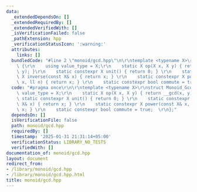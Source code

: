 ```yaml
---
data:
  _extendedDependsOn: []
  _extendedRequiredBy: []
  _extendedVerifiedWith: []
  _isVerificationFailed: false
  _pathExtension: hpp
  _verificationStatusIcon: ':warning:'
  attributes:
    links: []
  bundledCode: "#line 2 \"monoid/gcd.hpp\"\n\r\ntemplate <typename X>\r\nstruct Monoid_Gcd\
    \ {\r\n    using value_type = X;\r\n    static X op(X x, X y) { return __gcd(x,\
    \ y); }\r\n    static constexpr X unit() { return 0; } \r\n    static constexpr\
    \ X inverse(const X& x) { return x; } \r\n    static constexpr X power(const X&\
    \ x, ll n) { return x; } \r\n    static constexpr bool commute = true;  \r\n};\n"
  code: "#pragma once\r\n\r\ntemplate <typename X>\r\nstruct Monoid_Gcd {\r\n    using\
    \ value_type = X;\r\n    static X op(X x, X y) { return __gcd(x, y); }\r\n   \
    \ static constexpr X unit() { return 0; } \r\n    static constexpr X inverse(const\
    \ X& x) { return x; } \r\n    static constexpr X power(const X& x, ll n) { return\
    \ x; } \r\n    static constexpr bool commute = true;  \r\n};"
  dependsOn: []
  isVerificationFile: false
  path: monoid/gcd.hpp
  requiredBy: []
  timestamp: '2025-01-31 21:31:14+05:00'
  verificationStatus: LIBRARY_NO_TESTS
  verifiedWith: []
documentation_of: monoid/gcd.hpp
layout: document
redirect_from:
- /library/monoid/gcd.hpp
- /library/monoid/gcd.hpp.html
title: monoid/gcd.hpp
---
```

